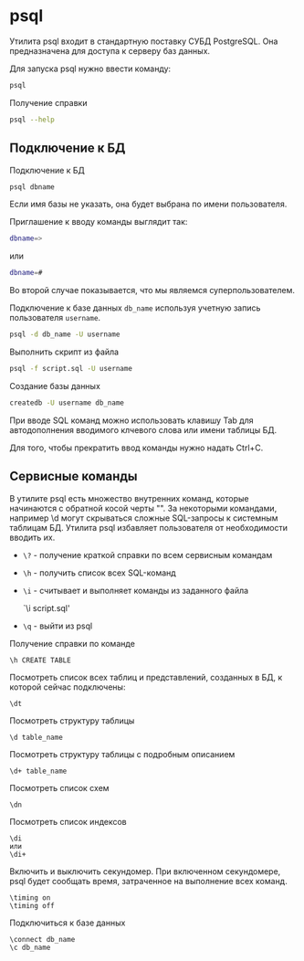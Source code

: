 # psql

Утилита psql входит в стандартную поставку СУБД PostgreSQL. Она предназначена для доступа к серверу баз данных.

Для запуска psql нужно ввести команду:

```bash
psql
```

Получение справки
```bash
psql --help
```

## Подключение к БД

Подключение к БД

```bash
psql dbname
```

Если имя базы не указать, она будет выбрана по имени пользователя.

Приглашение к вводу команды выглядит так:

```bash
dbname=>
```

или

```bash
dbname=#
```

Во второй случае показывается, что мы являемся суперпользователем.

Подключение к базе данных `db_name` используя учетную запись пользователя `username`.
```bash
psql -d db_name -U username
```

Выполнить скрипт из файла
```bash
psql -f script.sql -U username
```

Создание базы данных
```bash
createdb -U username db_name
```

При вводе SQL команд можно использовать клавишу Tab для автодополнения вводимого клчевого слова или имени таблицы БД.

Для того, чтобы прекратить ввод команды нужно надать Ctrl+C.

## Сервисные команды

В утилите psql есть множество внутренних команд, которые начинаются с обратной косой черты "\". За некоторыми командами, например \d могут скрываться сложные SQL-запросы к системным таблицам БД. Утилита psql избавляет пользователя от необходимости вводить их.

* `\?` - получение краткой справки по всем сервисным командам
* `\h` - получить список всех SQL-команд
* `\i` - считывает и выполняет команды из заданного файла

   `\i script.sql'

* `\q` - выйти из psql

Получение справки по команде
```
\h CREATE TABLE
```

Посмотреть список всех таблиц и представлений, созданных в БД, к которой сейчас подключены:

```
\dt
```

Посмотреть структуру таблицы

```
\d table_name
```

Посмотреть структуру таблицы с подробным описанием

```
\d+ table_name
```

Посмотреть список схем

```
\dn
```

Посмотреть список индексов

```
\di
или
\di+
```

Включить и выключить секундомер. При включенном секундомере, psql будет сообщать время, затраченное на выполнение всех команд.

```
\timing on
\timing off
```

Подключиться к базе данных

```
\connect db_name
\c db_name
```
